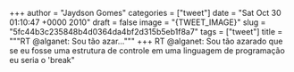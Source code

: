 
+++
author = "Jaydson Gomes"
categories = ["tweet"]
date = "Sat Oct 30 01:10:47 +0000 2010"
draft = false
image = "{TWEET_IMAGE}"
slug = "5fc44b3c235848b4d0364da4bf2d315b5eb1f8a7"
tags = ["tweet"]
title = """RT @alganet: Sou tão azar..."""
+++
RT @alganet: Sou tão azarado que se eu fosse uma estrutura de controle em uma linguagem de programação eu seria o 'break"
